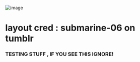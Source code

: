 ![image](https://github.com/user-attachments/assets/f69cf1d1-1e2e-4232-bd20-ff0ebdd20a0c)
# layout cred : submarine-06 on tumblr

### TESTING STUFF , IF YOU SEE THIS IGNORE!
